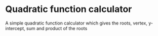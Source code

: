 # Quadratic function calculator
 A simple quadratic function calculator which gives the roots, vertex, y-intercept, sum and product of the roots
